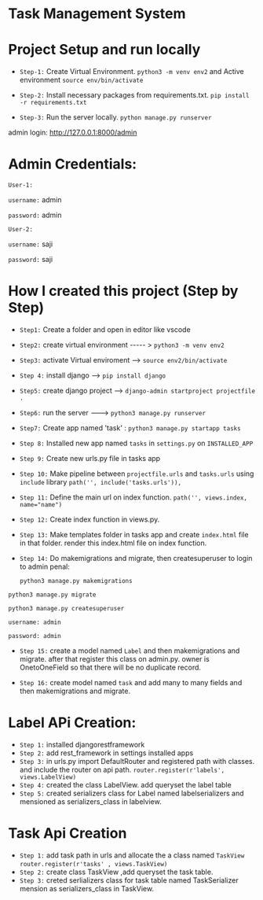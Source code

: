 # Task Management System

# Project Setup and run locally

- `Step-1:` Create Virtual Environment. `python3 -m venv env2` and Active environment `source env/bin/activate`

- `Step-2:` Install necessary packages from requirements.txt. `pip install -r requirements.txt`

- `Step-3:` Run the server locally. `python manage.py runserver`

admin login: http://127.0.0.1:8000/admin

# Admin Credentials:

`User-1:`

`username:` admin

`password:` admin

`User-2:`

`username:` saji

`password:` saji

# How I created this project (Step by Step)

- `Step1:` Create a folder and open in editor like vscode

- `Step2:` create virtual environment ----- > `python3 -m venv env2`

- `Step3:` activate Virtual enviroment --> `source env2/bin/activate`

- `Step 4:` install django --> `pip install django`

- `Step5:` create django project --> `django-admin startproject projectfile . `

- `Step6:` run the server ---> `python3 manage.py runserver`

- `Step7:` Create app named 'task' : `python3 manage.py startapp tasks`

- `Step 8:` Installed new app named `tasks` in `settings.py` on `INSTALLED_APP`

- `Step 9:` Create new urls.py file in tasks app

- `Step 10:` Make pipeline between `projectfile.urls` and `tasks.urls` using `include` library `path('', include('tasks.urls')),`

- `Step 11:` Define the main url on index function. `path('', views.index, name="name")`

- `Step 12:` Create index function in views.py.

- `Step 13:` Make templates folder in tasks app and create `index.html` file in that folder. render this index.html file on index function.

- `Step 14:` Do makemigrations and migrate, then createsuperuser to login to admin penal:

  `python3 manage.py makemigrations`

`python3 manage.py migrate`

`python3 manage.py createsuperuser`

`username: admin`

`password: admin`

- `Step 15:` create a model named `Label` and then makemigrations and migrate. after that register this class on admin.py. owner is OnetoOneField so that there will be no duplicate record.

- `Step 16:` create model named `task` and add many to many fields and then makemigrations and migrate.

# Label APi Creation:

- `Step 1:` installed djangorestframework
- `Step 2:` add rest_framework in settings installed apps
- `Step 3:` in urls.py import DefaultRouter and registered path with classes. and include the router on api path. `router.register(r'labels', views.LabelView)`
- `Step 4:` created the class LabelView. add queryset the label table
- `Step 5:` created serializers class for Label named labelserializers and mensioned as serializers_class in labelview.

# Task Api Creation

- `Step 1:` add task path in urls and allocate the a class named `TaskView` `router.register(r'tasks' , views.TaskView)`
- `Step 2:` create class TaskView ,add queryset the task table.
- `Step 3:` creted serlializers class for task table named TaskSerializer mension as serializers_class in TaskView.
